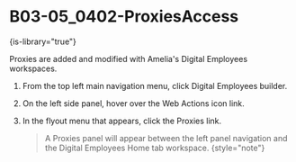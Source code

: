 # B03-05_0402-ProxiesAccess

{is-library="true"}

<snippet id="B03-05_0402-ProxiesAccess_snippet">



Proxies are added and modified with Amelia's Digital Employees workspaces.

1. From the top left main navigation menu, click Digital Employees builder.

2. On the left side panel, hover over the Web Actions icon link.

3. In the flyout menu that appears, click the Proxies link.

   > A Proxies panel will appear between the left panel navigation and the Digital Employees Home tab workspace. {style="note"}


</snippet>